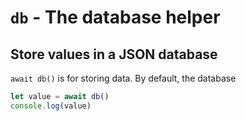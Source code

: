 # `db` - The database helper

## Store values in a JSON database

`await db()` is for storing data. By default, the database

</div>

```js
let value = await db()
console.log(value)
```
